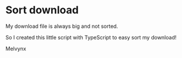 # Sort download

My download file is always big and not sorted.

So I created this little script with TypeScript to easy sort my download!

Melvynx
